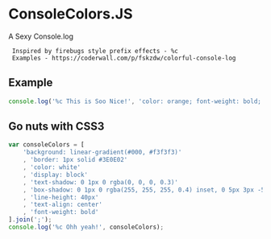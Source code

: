 # ConsoleColors.JS
A Sexy Console.log

     Inspired by firebugs style prefix effects - %c
     Examples - https://coderwall.com/p/fskzdw/colorful-console-log
   
   
## Example  
   
```javascript 
console.log('%c This is Soo Nice!', 'color: orange; font-weight: bold;');

```


## Go nuts with CSS3
```javascript 
var consoleColors = [
    'background: linear-gradient(#000, #f3f3f3)'
    , 'border: 1px solid #3E0E02'
    , 'color: white'
    , 'display: block'
    , 'text-shadow: 0 1px 0 rgba(0, 0, 0, 0.3)'
    , 'box-shadow: 0 1px 0 rgba(255, 255, 255, 0.4) inset, 0 5px 3px -5px rgba(0, 0, 0, 0.5), 0 -13px 5px -10px rgba(255, 255, 255, 0.4) inset'
    , 'line-height: 40px'
    , 'text-align: center'
    , 'font-weight: bold'
].join(';');
console.log('%c Ohh yeah!', consoleColors);

```
